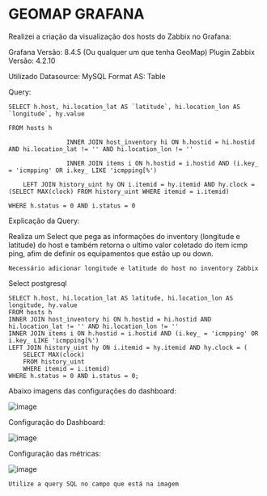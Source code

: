 # GEOMAP GRAFANA

Realizei a criação da visualização dos hosts do Zabbix no Grafana:

Grafana Versão: 8.4.5 (Ou qualquer um que tenha GeoMap)
Plugin Zabbix Versão: 4.2.10


Utilizado Datasource: MySQL
Format AS: Table

Query:

```
SELECT h.host, hi.location_lat AS `latitude`, hi.location_lon AS `longitude`, hy.value

FROM hosts h

                INNER JOIN host_inventory hi ON h.hostid = hi.hostid AND hi.location_lat != '' AND hi.location_lon != ''

                INNER JOIN items i ON h.hostid = i.hostid AND (i.key_ = 'icmpping' OR i.key_ LIKE 'icmpping[%')

    LEFT JOIN history_uint hy ON i.itemid = hy.itemid AND hy.clock = (SELECT MAX(clock) FROM history_uint WHERE itemid = i.itemid)

WHERE h.status = 0 AND i.status = 0
```

Explicação da Query:

Realiza um Select que pega as informações do inventory (longitude e latitude) do host e também retorna o ultimo valor coletado do item icmp ping, afim de definir os equipamentos que estão up ou down.

`
Necessário adicionar longitude e latitude do host no inventory Zabbix
`


Select postgresql
```
SELECT h.host, hi.location_lat AS latitude, hi.location_lon AS longitude, hy.value
FROM hosts h
INNER JOIN host_inventory hi ON h.hostid = hi.hostid AND hi.location_lat != '' AND hi.location_lon != ''
INNER JOIN items i ON h.hostid = i.hostid AND (i.key_ = 'icmpping' OR i.key_ LIKE 'icmpping[%')
LEFT JOIN history_uint hy ON i.itemid = hy.itemid AND hy.clock = (
    SELECT MAX(clock)
    FROM history_uint
    WHERE itemid = i.itemid)
WHERE h.status = 0 AND i.status = 0;
```

Abaixo imagens das configurações do dashboard:



![image](https://github.com/DennisNgrox/GeoMap_Grafana/assets/81188924/c2bf1ab7-62b2-4c00-8bd1-8c00d00bd649)


Configuração do Dashboard:

![image](https://github.com/DennisNgrox/GeoMap_Grafana/assets/81188924/153b986c-f81b-4db9-9ca6-ee6b2db8596e)

Configuração das métricas:

![image](https://github.com/DennisNgrox/GeoMap_Grafana/assets/81188924/d99ff9c6-2582-497d-8b4f-d9206c0e5bef)

`Utilize a query SQL no campo que está na imagem`

